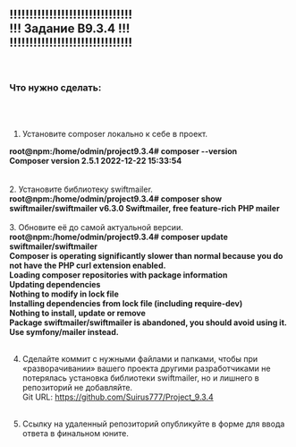<h2>
!!!!!!!!!!!!!!!!!!!!!!!!!!!!!!! <br>
!!!   Задание B9.3.4  !!! <br>
!!!!!!!!!!!!!!!!!!!!!!!!!!!!!!! <br>
</h2><br>
<h3>Что нужно сделать:</h3><br><br>

1. Установите composer локально к себе в проект.<br>
<b>
root@npm:/home/odmin/project9.3.4# composer --version<br>
Composer version 2.5.1 2022-12-22 15:33:54<br>
</b><br><br>
2. Установите библиотеку swiftmailer.<br>
<b>
root@npm:/home/odmin/project9.3.4# composer show<br>
swiftmailer/swiftmailer          v6.3.0  Swiftmailer, free feature-rich PHP mailer<br>
</b> <br>
3. Обновите её до самой актуальной версии.<br>
<b>
root@npm:/home/odmin/project9.3.4# composer update swiftmailer/swiftmailer <br>
Composer is operating significantly slower than normal because you do not have the PHP curl extension enabled. <br>
Loading composer repositories with package information<br>
Updating dependencies<br>
Nothing to modify in lock file<br>
Installing dependencies from lock file (including require-dev)<br>
Nothing to install, update or remove<br>
Package swiftmailer/swiftmailer is abandoned, you should avoid using it. Use symfony/mailer instead.</b><br><br>

4. Сделайте коммит с нужными файлами и папками, чтобы при «разворачивании» вашего проекта другими разработчиками не потерялась установка библиотеки swiftmailer, но и лишнего в репозиторий не добавляйте.<br>
Git URL: https://github.com/Suirus777/Project_9.3.4 <br> <br> 

5. Ссылку на удаленный репозиторий опубликуйте в форме для ввода ответа в финальном юните.

